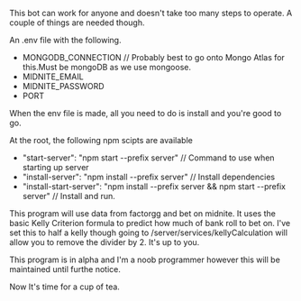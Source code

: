 This bot can work for anyone and doesn't take too many steps to operate. A couple of things are needed though.

An .env file with the following. 

- MONGODB_CONNECTION // Probably best to go onto Mongo Atlas for this.Must be mongoDB as we use mongoose.
- MIDNITE_EMAIL
- MIDNITE_PASSWORD
- PORT

When the env file is made, all you need to do is install and you're good to go. 

At the root, the following npm scipts are available

- "start-server": "npm start --prefix server" // Command to use when starting up server
- "install-server": "npm install --prefix server" // Install dependencies
- "install-start-server": "npm install --prefix server && npm start --prefix server" // Install and run. 

This program will use data from factorgg and bet on midnite. It uses the basic Kelly Criterion formula to predict how much of bank roll to bet on. I've set this to half a kelly though going to /server/services/kellyCalculation will allow you to remove the divider by 2. It's up to you.

This program is in alpha and I'm a noob programmer however this will be maintained until furthe notice.

Now It's time for a cup of tea. 
